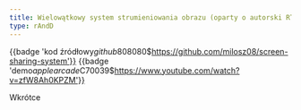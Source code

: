 ```yaml
---
title: Wielowątkowy system strumieniowania obrazu (oparty o autorski RTMP)
type: rAndD
---
```


{{badge 'kod źródłowy$github$808080$https://github.com/milosz08/screen-sharing-system'}}
{{badge 'demo$applearcade$C70039$https://www.youtube.com/watch?v=zfW8Ah0KPZM'}}

Wkrótce
